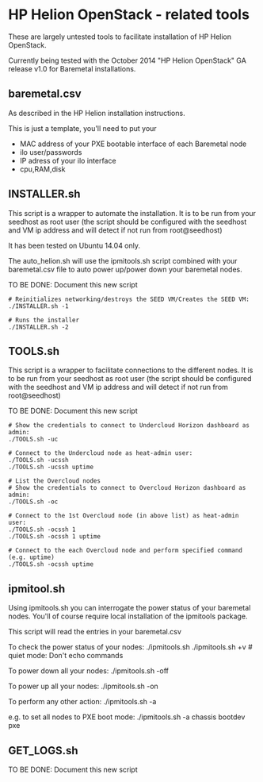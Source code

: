
HP Helion OpenStack - related tools
===================================

These are largely untested tools to facilitate installation of HP Helion OpenStack.

Currently being tested with the October 2014 "HP Helion OpenStack" GA release v1.0
for Baremetal installations.

baremetal.csv
--------------

As described in the HP Helion installation instructions.

This is just a template, you'll need to put your
   - MAC address of your PXE bootable interface of each Baremetal node
   - ilo user/passwords
   - IP adress of your ilo interface
   - cpu,RAM,disk

INSTALLER.sh
--------------

This script is a wrapper to automate the installation.
It is to be run from your seedhost as root user
(the script should be configured with the seedhost and VM ip address
 and will detect if not run from root@seedhost)

It has been tested on Ubuntu 14.04 only.

The auto_helion.sh will use the ipmitools.sh script combined with your baremetal.csv file
to auto power up/power down your baremetal nodes.

TO BE DONE: Document this new script

    # Reinitializes networking/destroys the SEED VM/Creates the SEED VM:
    ./INSTALLER.sh -1

    # Runs the installer
    ./INSTALLER.sh -2

TOOLS.sh
----------

This script is a wrapper to facilitate connections to the different nodes.
It is to be run from your seedhost as root user
(the script should be configured with the seedhost and VM ip address
 and will detect if not run from root@seedhost)

TO BE DONE: Document this new script

    # Show the credentials to connect to Undercloud Horizon dashboard as admin:
    ./TOOLS.sh -uc

    # Connect to the Undercloud node as heat-admin user:
    ./TOOLS.sh -ucssh
    ./TOOLS.sh -ucssh uptime

    # List the Overcloud nodes
    # Show the credentials to connect to Overcloud Horizon dashboard as admin:
    ./TOOLS.sh -oc

    # Connect to the 1st Overcloud node (in above list) as heat-admin user:
    ./TOOLS.sh -ocssh 1
    ./TOOLS.sh -ocssh 1 uptime

    # Connect to the each Overcloud node and perform specified command (e.g. uptime)
    ./TOOLS.sh -ocssh uptime


ipmitool.sh
--------------

Using ipmitools.sh you can interrogate the power status of your baremetal nodes.
You'll of course require local installation of the ipmitools package.

This script will read the entries in your baremetal.csv

To check the power status of your nodes:
    ./ipmitools.sh 
    ./ipmitools.sh +v # quiet mode: Don't echo commands

To power down all your nodes:
    ./ipmitools.sh -off

To power up all your nodes:
    ./ipmitools.sh -on

To perform any other action:
    ./ipmitools.sh -a  <action>

e.g. to set all nodes to PXE boot mode:
    ./ipmitools.sh -a chassis bootdev pxe

GET_LOGS.sh
--------------

TO BE DONE: Document this new script



